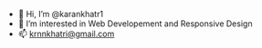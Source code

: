 - 👋 Hi, I’m @karankhatr1
- 👀 I’m interested in Web Developement and Responsive Design
- 📫 krnnkhatri@gmail.com


